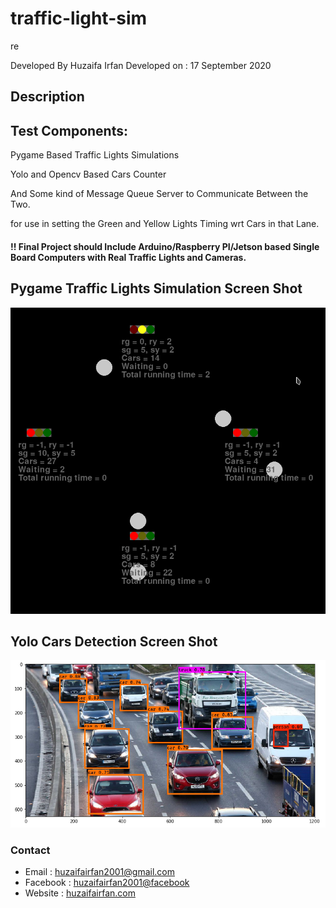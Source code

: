 # traffic-light-sim
re

Developed By Huzaifa Irfan
Developed on : 17 September 2020


## Description



## Test Components:

Pygame Based Traffic Lights Simulations

Yolo and Opencv Based Cars Counter

And Some kind of Message Queue Server to Communicate Between the Two.

for use in setting the Green and Yellow Lights Timing wrt Cars in that Lane.


#### !! Final Project should Include Arduino/Raspberry PI/Jetson based Single Board Computers with Real Traffic Lights and Cameras.



## Pygame Traffic Lights Simulation Screen Shot

![Pygame Lights](/pygame-lights.png)



## Yolo Cars Detection Screen Shot

![Yolo Counter](/yolo-cars.png)




### Contact
* Email : [huzaifairfan2001@gmail.com](mailto:huzaifairfan2001@gmail.com)
* Facebook : [huzaifairfan2001@facebook](https://www.facebook.com/huzaifairfan2001)
* Website : [huzaifairfan.com](http://huzaifairfan.com/)
